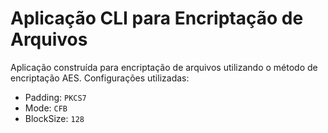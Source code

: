 # Aplicação CLI para Encriptação de Arquivos

Aplicação construída para encriptação de arquivos utilizando o método de encriptação AES.
Configurações utilizadas:

- Padding: `PKCS7`
- Mode: `CFB`
- BlockSize: `128`
